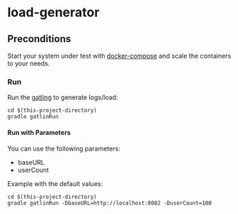 # load-generator

## Preconditions

Start your system under test with [docker-compose](../README.md#building-docker-images) and scale the containers to your needs.

### Run  

Run the [gatling](http://gatling.io/#/) to generate logs/load:

```shell
cd $(this-project-directory)
gradle gatlinRun
```

#### Run with Parameters

You can use the following parameters:

* baseURL
* userCount

Example with the default values:

```shell
cd $(this-project-directory)
gradle gatlinRun -DbaseURL=http://localhost:8082 -DuserCount=100
```
